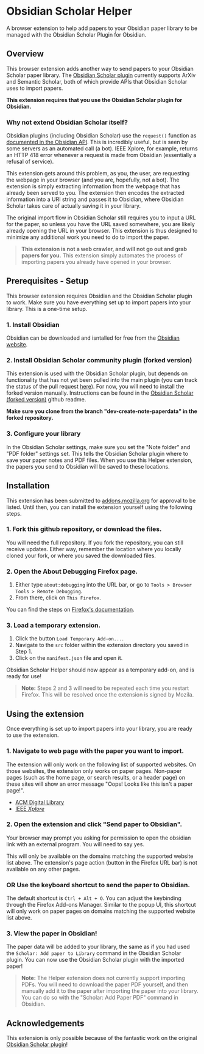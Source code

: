 # Obsidian Scholar Helper

A browser extension to help add papers to your Obsidian paper library to be managed with the Obsidian Scholar Plugin for Obsidian.

## Overview

This browser extension adds another way to send papers to your Obsidian Scholar paper library. The [Obsidian Scholar plugin](https://github.com/lolipopshock/obsidian-scholar) currently supports ArXiv and Semantic Scholar, both of which provide APIs that Obsidian Scholar uses to import papers.

**This extension requires that you use the Obsidian Scholar plugin for Obsidian.**

### Why not extend Obsidian Scholar itself?

Obsidian plugins (including Obsidian Scholar) use the `request()` function as [documented in the Obsidian API](https://docs.obsidian.md/Reference/TypeScript+API/request). This is incredibly useful, but is seen by some servers as an automated call (a bot). IEEE Xplore, for example, returns an HTTP 418 error whenever a request is made from Obsidian (essentially a refusal of service).

This extension gets around this problem, as you, the user, are requesting the webpage in your browser (and you are, hopefully, not a bot). The extension is simply extracting information from the webpage that has already been served to you. The extension then encodes the extracted information into a URI string and passes it to Obsidian, where Obsidian Scholar takes care of actually saving it in your library.

The original import flow in Obsidian Scholar still requires you to input a URL for the paper, so unless you have the URL saved somewhere, you are likely already opening the URL in your browser. This extension is thus designed to minimize any additional work you need to do to import the paper.

> **This extension is not a web crawler, and will not go out and grab papers for you.** This extension simply automates the process of importing papers you already have opened in your browser.

## Prerequisites - Setup

This browser extension requires Obsidian and the Obsidian Scholar plugin to work. Make sure you have everything set up to import papers into your library. This is a one-time setup.

### 1. Install Obsidian

Obsidian can be downloaded and isntalled for free from the [Obsidian website](https://obsidian.md/).

### 2. Install Obsidian Scholar community plugin (forked version)

This extension is used with the Obsidian Scholar plugin, but depends on functionality that has not yet been pulled into the main plugin (you can track the status of the pull request [here](https://github.com/lolipopshock/obsidian-scholar/pull/34)). For now, you will need to install the forked version manually. Instructions can be found in the [Obsidian Scholar (forked version)](https://github.com/MichaelKintscher/obsidian-scholar/tree/dev-create-note-paperdata) github readme.

**Make sure you clone from the branch "dev-create-note-paperdata" in the forked repository.**

### 3. Configure your library

In the Obsidian Scholar settings, make sure you set the "Note folder" and "PDF folder" settings set. This tells the Obsidian Scholar plugin where to save your paper notes and PDF files. When you use this Helper extension, the papers you send to Obsidian will be saved to these locations.

## Installation

This extension has been submitted to [addons.mozilla.org](https://addons.mozilla.org/) for approval to be listed. Until then, you can install the extension yourself using the following steps.

### 1. Fork this github repository, or download the files.

You will need the full repository. If you fork the repository, you can still receive updates. Either way, remember the location where you locally cloned your fork, or where you saved the downloaded files.

### 2. Open the About Debugging Firefox page.

1. Either type `about:debugging` into the URL bar, or go to `Tools > Browser Tools > Remote Debugging`.
2. From there, click on `This Firefox`.

You can find the steps on [Firefox's documentation](https://firefox-source-docs.mozilla.org/devtools-user/about_colon_debugging/index.html).

### 3. Load a temporary extension.

1. Click the button `Load Temporary Add-on...`.
2. Navigate to the `src` folder within the extension directory you saved in Step 1.
3. Click on the `manifest.json` file and open it.

Obsidian Scholar Helper should now appear as a temporary add-on, and is ready for use!

> **Note:** Steps 2 and 3 will need to be repeated each time you restart Firefox. This will be resolved once the extension is signed by Mozila.

## Using the extension

Once everything is set up to import papers into your library, you are ready to use the extension.

### 1. Navigate to web page with the paper you want to import.

The extension will only work on the following list of supported websites. On those websites, the extension only works on paper pages. Non-paper pages (such as the home page, or search results, or a header page) on these sites will show an error message "Oops! Looks like this isn't a paper page!".

 - [ACM Digital Library](https://dl.acm.org/)
 - [IEEE _Xplore_](https://ieeexplore.ieee.org/) 

### 2. Open the extension and click "Send paper to Obsidian".

Your browser may prompt you asking for permission to open the obsidian link with an external program. You will need to say yes.

This will only be available on the domains matching the supported website list above. The extension's page action (button in the Firefox URL bar) is not available on any other pages.

### OR Use the keyboard shortcut to send the paper to Obsidian.

The default shortcut is `Ctrl + Alt + O`. You can adjust the keybinding through the Firefox Add-ons Manager. Similar to the popup UI, this shortcut will only work on paper pages on domains matching the supported website list above.

### 3. View the paper in Obsidian!

The paper data will be added to your library, the same as if you had used the `Scholar: Add paper to Library` command in the Obsidian Scholar plugin. You can now use the Obsidian Scholar plugin with the imported paper!

> **Note:** The Helper extension does not currently support importing PDFs. You will need to download the paper PDF yourself, and then manually add it to the paper after importing the paper into your library. You can do so with the "Scholar: Add Paper PDF" command in Obsidian.

## Acknowledgements

This extension is only possible because of the fantastic work on the original [Obsidian Scholar plugin](https://github.com/lolipopshock/obsidian-scholar)!